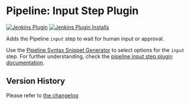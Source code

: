 # Pipeline: Input Step Plugin
[![Jenkins Plugin](https://img.shields.io/jenkins/plugin/v/pipeline-input-step.svg)](https://plugins.jenkins.io/pipeline-input-step)
[![Jenkins Plugin Installs](https://img.shields.io/jenkins/plugin/i/pipeline-input-step.svg?color=blue)](https://plugins.jenkins.io/pipeline-input-step)

Adds the Pipeline `input` step to wait for human input or approval.

Use the  [Pipeline Syntax Snippet Generator](https://www.jenkins.io/redirect/pipeline-snippet-generator) to select options for the `input` step.
For further understanding, check the [pipeline input step plugin documentation](https://www.jenkins.io/doc/pipeline/steps/pipeline-input-step/).

## Version History
Please refer to [the changelog](CHANGELOG.md)
